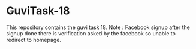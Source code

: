 # GuviTask-18

This repository contains the guvi task 18.
Note : Facebook signup after the signup done there is verification asked by the facebook so unable to redirect to homepage.
